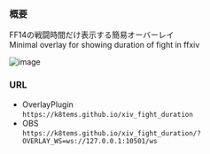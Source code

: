 ### 概要
FF14の戦闘時間だけ表示する簡易オーバーレイ  
Minimal overlay for showing duration of fight in ffxiv  

![image](https://user-images.githubusercontent.com/22568129/127752418-61a00c89-a7ae-4242-8676-5132e2e18857.png)  

### URL
- OverlayPlugin  
`https://k8tems.github.io/xiv_fight_duration`
- OBS  
`https://k8tems.github.io/xiv_fight_duration/?OVERLAY_WS=ws://127.0.0.1:10501/ws`
